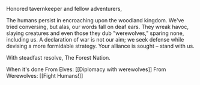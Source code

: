 
Honored tavernkeeper and fellow adventurers,

The humans persist in encroaching upon the woodland kingdom. We've tried conversing, but alas, our words fall on deaf ears. They wreak havoc, slaying creatures and even those they dub "werewolves," sparing none, including us. A declaration of war is not our aim; we seek defense while devising a more formidable strategy. Your alliance is sought – stand with us.

With steadfast resolve, The Forest Nation.

When it's done
	From Elves: [[Diplomacy with werewolves]]
	From Werewolves: [[Fight Humans!]]